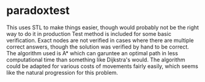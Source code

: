# paradoxtest

This uses STL to make things easier, though would probably not be the right way to do it in production
Test method is included for some basic verification. Exact nodes are not verified in cases where there are multiple correct answers, though the solution was verified by hand to be correct.
The algorithm used is A* which can garuntee an optimal path in less computational time than something like Dijkstra's would.
The algorithm could be adapted for various costs of movements fairly easily, which seems like the natural progression for this problem. 

